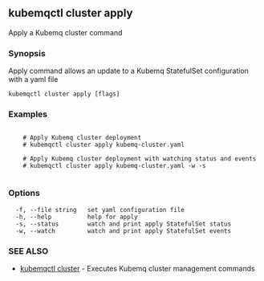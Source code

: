 ## kubemqctl cluster apply

Apply a Kubemq cluster command

### Synopsis

Apply command allows an update to a Kubemq StatefulSet configuration with a yaml file

```
kubemqctl cluster apply [flags]
```

### Examples

```

	# Apply Kubemq cluster deployment
	# kubemqctl cluster apply kubemq-cluster.yaml 

	# Apply Kubemq cluster deployment with watching status and events
	# kubemqctl cluster apply kubemq-cluster.yaml -w -s


```

### Options

```
  -f, --file string   set yaml configuration file
  -h, --help          help for apply
  -s, --status        watch and print apply StatefulSet status
  -w, --watch         watch and print apply StatefulSet events
```

### SEE ALSO

* [kubemqctl cluster](kubemqctl_cluster.md)	 - Executes Kubemq cluster management commands


